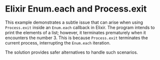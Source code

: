 # Elixir Enum.each and Process.exit

This example demonstrates a subtle issue that can arise when using `Process.exit` inside an `Enum.each` callback in Elixir.  The program intends to print the elements of a list; however, it terminates prematurely when it encounters the number 3. This is because `Process.exit` terminates the current process, interrupting the `Enum.each` iteration.

The solution provides safer alternatives to handle such scenarios.